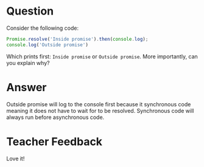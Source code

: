 # Question
Consider the following code:

```js
Promise.resolve('Inside promise').then(console.log);
console.log('Outside promise')
```

Which prints first: `Inside promise` or `Outside promise`. More importantly, can you explain why?

# Answer
Outside promise will log to the console first because it synchronous code meaning it does not have to wait for to be resolved. Synchronous code will always run before asynchronous code.

# Teacher Feedback
Love it!
